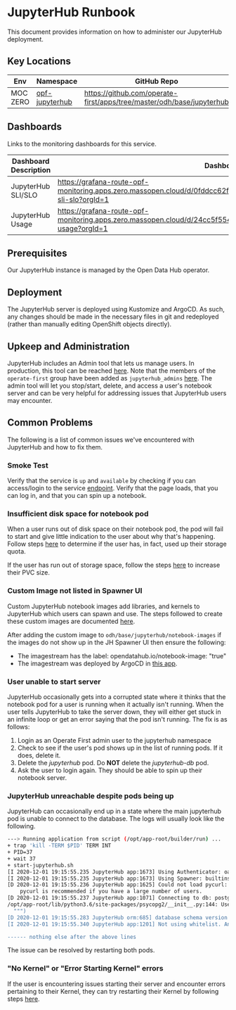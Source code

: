 # JupyterHub Runbook

This document provides information on how to administer our JupyterHub
deployment.

## Key Locations

| Env      | Namespace            | GitHub Repo                                                           |
|----------|----------------------|-----------------------------------------------------------------------|
| MOC ZERO | [opf-jupyterhub][1]  | https://github.com/operate-first/apps/tree/master/odh/base/jupyterhub |


## Dashboards

Links to the monitoring dashboards for this service.

| Dashboard Description | Dashboard URL                                                                                        |
| --------------------- | ---------------------------------------------------------------------------------------------------- |
| JupyterHub SLI/SLO    | https://grafana-route-opf-monitoring.apps.zero.massopen.cloud/d/0fddcc62fa2792f6c6db1a2d6fdd109bde1196ec/jupyterhub-sli-slo?orgId=1 |
| JupyterHub Usage      | https://grafana-route-opf-monitoring.apps.zero.massopen.cloud/d/24cc5f554da78f3ca60a40f190f7e23203f7d847/jupyterhub-usage?orgId=1   |

## Prerequisites

Our JupyterHub instance is managed by the Open Data Hub operator.

## Deployment

The JupyterHub server is deployed using Kustomize and ArgoCD. As such, any changes should be made
in the necessary files in git and redeployed (rather than manually editing
OpenShift objects directly).

## Upkeep and Administration

JupyterHub includes an Admin tool that lets us manage users. In production,
this tool can be reached [here][2]. Note that the members of the `operate-first` group have been added as `jupyterhub_admins` [here][3]. The admin tool will let you stop/start,
delete, and access a user's notebook server and can be very helpful for
addressing issues that JupyterHub users may encounter.

## Common Problems

The following is a list of common issues we've encountered with JupyterHub and
how to fix them.

### Smoke Test

Verify that the service is `up` and `available` by checking if you can access/login to the service [endpoint][4]. Verify that the page loads, that you can log in, and
that you can spin up a notebook.

### Insufficient disk space for notebook pod

When a user runs out of disk space on their notebook pod, the pod will fail to start and give little indication to the user about why that's happening.
Follow steps [here][5] to determine if the user has, in fact, used up their storage quota.

If the user has run out of storage space, follow the steps [here][6] to increase their PVC size.

### Custom Image not listed in Spawner UI

Custom JupyterHub notebook images add libraries, and kernels to JupyterHub which users can spawn and use. The steps followed to create these custom images are documented [here][7].

After adding the custom image to `odh/base/jupyterhub/notebook-images` if the images do not show up in the JH Spawner UI then ensure the following:

- The imagestream has the label:   opendatahub.io/notebook-image: "true"
- The imagestream was deployed by ArgoCD in [this app][8].

### User unable to start server

JupyterHub occasionally gets into a corrupted state where it thinks that the notebook pod for a user is running when it actually isn't running. When the user tells JupyterHub to take the server down, they will either get stuck in an infinite loop or get an error saying that the pod isn't running. The fix is as follows:

1. Login as an Operate First admin user to the jupyterhub namespace
2. Check to see if the user's pod shows up in the list of running pods. If it does, delete it.
3. Delete the _jupyterhub_ pod. Do __NOT__ delete the _jupyterhub-db_ pod.
4. Ask the user to login again. They should be able to spin up their notebook server.

### JupyterHub unreachable despite pods being up

JupyterHub can occasionally end up in a state where the main jupyterhub pod is unable to connect to the database. The logs will usually look like the following.

```bash
---> Running application from script (/opt/app-root/builder/run) ...
+ trap 'kill -TERM $PID' TERM INT
+ PID=37
+ wait 37
+ start-jupyterhub.sh
[I 2020-12-01 19:15:55.235 JupyterHub app:1673] Using Authenticator: oauthenticator.openshift.OpenShiftOAuthenticator-0.9.0dev
[I 2020-12-01 19:15:55.235 JupyterHub app:1673] Using Spawner: builtins.OpenShiftSpawner
[D 2020-12-01 19:15:55.236 JupyterHub app:1625] Could not load pycurl: No module named 'pycurl'
    pycurl is recommended if you have a large number of users.
[D 2020-12-01 19:15:55.237 JupyterHub app:1071] Connecting to db: postgresql://jupyterhub:<password>@jupyterhub-db:5432/jupyterhub
/opt/app-root/lib/python3.6/site-packages/psycopg2/__init__.py:144: UserWarning: The psycopg2 wheel package will be renamed from release 2.8; in order to keep installing from binary please use "pip install psycopg2-binary" instead. For details see: <http://initd.org/psycopg/docs/install.html#binary-install-from-pypi> .
  """)
[D 2020-12-01 19:15:55.283 JupyterHub orm:685] database schema version found: 896818069c98
[I 2020-12-01 19:15:55.340 JupyterHub app:1201] Not using whitelist. Any authenticated user will be allowed.

------ nothing else after the above lines
```

The issue can be resolved by restarting both pods.

### "No Kernel" or "Error Starting Kernel" errors

If the user is encountering issues starting their server and encounter errors pertaining to their Kernel, they can try restarting their Kernel by following steps [here][9].

[1]: https://console-openshift-console.apps.zero.massopen.cloud/project-details/ns/opf-jupyterhub
[2]: https://jupyterhub-opf-jupyterhub.apps.zero.massopen.cloud/hub/admin
[3]: https://github.com/operate-first/apps/blob/master/odh/base/jupyterhub/overrides/jupyterhub/base/jupyterhub-configmap.yaml
[4]: https://jupyterhub-opf-jupyterhub.apps.zero.massopen.cloud/
[5]: https://github.com/operate-first/blueprint/blob/main/docs/userstories/jupyterhub/analyze_storage.feature
[6]: https://github.com/operate-first/blueprint/blob/main/docs/userstories/jupyterhub/increase_pvc_size_jh.feature
[7]: https://github.com/operate-first/blueprint/blob/main/docs/userstories/jupyterhub/add_imagestream_to_jh.feature
[8]: https://argocd-server-argocd.apps.moc-infra.massopen.cloud/applications/opf-jupyterhub
[9]: https://github.com/operate-first/blueprint/blob/main/docs/userstories/jupyterhub/reinstall_kernel.feature

